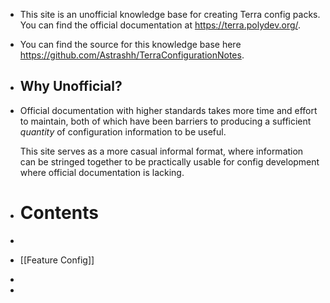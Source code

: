 - This site is an unofficial knowledge base for creating Terra config packs. You can find the official documentation at https://terra.polydev.org/.
- You can find the source for this knowledge base here https://github.com/Astrashh/TerraConfigurationNotes.
- ## Why Unofficial?
- Official documentation with higher standards takes more time and effort to maintain, both of which have been barriers to producing a sufficient *quantity* of configuration information to be useful.
  
  This site serves as a more casual informal format, where information can be stringed together to be practically usable for config development where official documentation is lacking.
- # Contents
-
- [[Feature Config]]
-
-